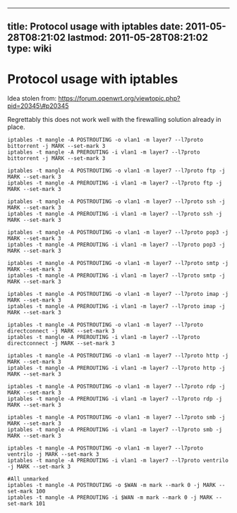 
---
title: Protocol usage with iptables
date: 2011-05-28T08:21:02
lastmod: 2011-05-28T08:21:02
type: wiki
---
Protocol usage with iptables
============================

Idea stolen from:
https://forum.openwrt.org/viewtopic.php?pid=20345\#p20345

Regrettably this does not work well with the firewalling solution
already in place.

    iptables -t mangle -A POSTROUTING -o vlan1 -m layer7 --l7proto bittorrent -j MARK --set-mark 3
    iptables -t mangle -A PREROUTING -i vlan1 -m layer7 --l7proto bittorrent -j MARK --set-mark 3

    iptables -t mangle -A POSTROUTING -o vlan1 -m layer7 --l7proto ftp -j MARK --set-mark 3
    iptables -t mangle -A PREROUTING -i vlan1 -m layer7 --l7proto ftp -j MARK --set-mark 3

    iptables -t mangle -A POSTROUTING -o vlan1 -m layer7 --l7proto ssh -j MARK --set-mark 3
    iptables -t mangle -A PREROUTING -i vlan1 -m layer7 --l7proto ssh -j MARK --set-mark 3

    iptables -t mangle -A POSTROUTING -o vlan1 -m layer7 --l7proto pop3 -j MARK --set-mark 3
    iptables -t mangle -A PREROUTING -i vlan1 -m layer7 --l7proto pop3 -j MARK --set-mark 3

    iptables -t mangle -A POSTROUTING -o vlan1 -m layer7 --l7proto smtp -j MARK --set-mark 3
    iptables -t mangle -A PREROUTING -i vlan1 -m layer7 --l7proto smtp -j MARK --set-mark 3

    iptables -t mangle -A POSTROUTING -o vlan1 -m layer7 --l7proto imap -j MARK --set-mark 3
    iptables -t mangle -A PREROUTING -i vlan1 -m layer7 --l7proto imap -j MARK --set-mark 3

    iptables -t mangle -A POSTROUTING -o vlan1 -m layer7 --l7proto directconnect -j MARK --set-mark 3
    iptables -t mangle -A PREROUTING -i vlan1 -m layer7 --l7proto directconnect -j MARK --set-mark 3

    iptables -t mangle -A POSTROUTING -o vlan1 -m layer7 --l7proto http -j MARK --set-mark 3
    iptables -t mangle -A PREROUTING -i vlan1 -m layer7 --l7proto http -j MARK --set-mark 3

    iptables -t mangle -A POSTROUTING -o vlan1 -m layer7 --l7proto rdp -j MARK --set-mark 3
    iptables -t mangle -A PREROUTING -i vlan1 -m layer7 --l7proto rdp -j MARK --set-mark 3

    iptables -t mangle -A POSTROUTING -o vlan1 -m layer7 --l7proto smb -j MARK --set-mark 3
    iptables -t mangle -A PREROUTING -i vlan1 -m layer7 --l7proto smb -j MARK --set-mark 3

    iptables -t mangle -A POSTROUTING -o vlan1 -m layer7 --l7proto ventrilo -j MARK --set-mark 3
    iptables -t mangle -A PREROUTING -i vlan1 -m layer7 --l7proto ventrilo -j MARK --set-mark 3

    #All unmarked
    iptables -t mangle -A POSTROUTING -o $WAN -m mark --mark 0 -j MARK --set-mark 100
    iptables -t mangle -A PREROUTING -i $WAN -m mark --mark 0 -j MARK --set-mark 101

